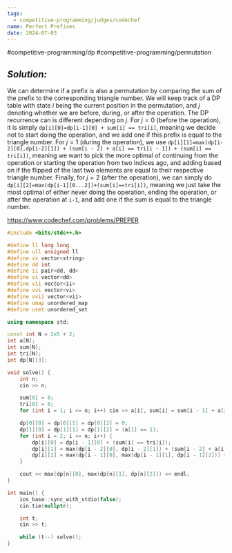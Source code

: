 ```yaml
---
tags:
  - competitive-programming/judges/codechef
name: Perfect Prefixes
date: 2024-07-03
---
```

#competitive-programming/dp #competitive-programming/permutation 
## _Solution:_
We can determine if a prefix is also a permutation by comparing the sum of the prefix to the corresponding triangle number. We will keep track of a DP table with state $i$ being the current position in the permutation, and $j$ denoting whether we are before, during, or after the operation. The DP recurrence can is different depending on $j$. For $j=0$ (before the operation), it is simply `dp[i][0]=dp[i-1][0] + sum[i] == tri[i]`, meaning we decide not to start doing the operation, and we add one if this prefix is equal to the triangle number. For $j=1$ (during the operation), we use `dp[i][1]=max(dp[i-2][0],dp[i-2][1]) + (sum[i - 2] + a[i] == tri[i - 1]) + (sum[i] == tri[i])`, meaning we want to pick the more optimal of continuing from the operation or starting the operation from two indices ago, and adding based on if the flipped of the last two elements are equal to their respective triangle number. Finally, for $j=2$ (after the operation), we can simply do `dp[i][2]=max(dp[i-1][0...2])+(sum[i]==tri[i])`, meaning we just take the most optimal of either never doing the operation, ending the operation, or after the operation at `i-1`, and add one if the sum is equal to the triangle number.

https://www.codechef.com/problems/PREPER
```cpp
#include <bits/stdc++.h>

#define ll long long
#define ull unsigned ll
#define vs vector<string>
#define dd int
#define ii pair<dd, dd>
#define vi vector<dd>
#define vii vector<ii>
#define vvi vector<vi>
#define vvii vector<vii>
#define umap unordered_map
#define uset unordered_set

using namespace std;

const int N = 2e5 + 2;
int a[N];
int sum[N];
int tri[N];
int dp[N][3];

void solve() {
    int n;
    cin >> n;

    sum[0] = 0;
    tri[0] = 0;
    for (int i = 1; i <= n; i++) cin >> a[i], sum[i] = sum[i - 1] + a[i], tri[i] = tri[i - 1] + i;

    dp[0][0] = dp[0][1] = dp[0][2] = 0;
    dp[1][0] = dp[1][1] = dp[1][2] = (a[1] == 1);
    for (int i = 2; i <= n; i++) {
        dp[i][0] = dp[i - 1][0] + (sum[i] == tri[i]);
        dp[i][1] = max(dp[i - 2][0], dp[i - 2][1]) + (sum[i - 2] + a[i] == tri[i - 1]) + (sum[i] == tri[i]);
        dp[i][2] = max(dp[i - 1][0], max(dp[i - 1][1], dp[i - 1][2])) + (sum[i] == tri[i]);
    }

    cout << max(dp[n][0], max(dp[n][1], dp[n][2])) << endl;
}

int main() {
    ios_base::sync_with_stdio(false);
    cin.tie(nullptr);

    int t;
    cin >> t;

    while (t--) solve();
}

```
